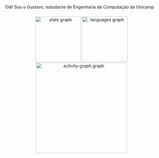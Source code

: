 <p align="left">Olá! Sou o Gustavo, estudante de Engenharia de Computação da Unicamp</p>

###

<div align="center">
  <img src="https://github-readme-stats.vercel.app/api?username=Fishguto5&hide_title=false&hide_rank=false&show_icons=true&include_all_commits=true&count_private=true&disable_animations=false&theme=github_dark&locale=en&hide_border=false&order=1" height="150" alt="stats graph"  />
  <img src="https://github-readme-stats.vercel.app/api/top-langs?username=Fishguto5&locale=en&hide_title=false&layout=compact&card_width=320&langs_count=5&theme=github_dark&hide_border=false&order=2" height="150" alt="languages graph"  />
  <img src="https://github-readme-activity-graph.vercel.app/graph?username=Fishguto5&radius=16&theme=github-dark&area=true&order=5" height="300" alt="activity-graph graph"  />
</div>

###

